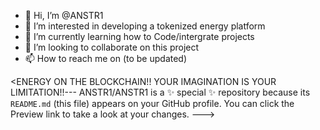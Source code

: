 - 👋 Hi, I’m @ANSTR1
- 👀 I’m interested in developing a tokenized energy platform
- 🌱 I’m currently learning how to Code/intergrate projects
- 💞️ I’m looking to collaborate on this project
- 📫 How to reach me on (to be updated)

<ENERGY ON THE BLOCKCHAIN!! YOUR IMAGINATION IS YOUR LIMITATION!!---
ANSTR1/ANSTR1 is a ✨ special ✨ repository because its `README.md` (this file) appears on your GitHub profile.
You can click the Preview link to take a look at your changes.
--->
